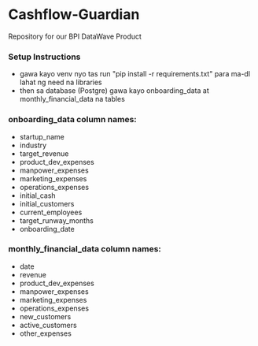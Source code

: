# Cashflow-Guardian
Repository for our BPI DataWave Product

### Setup Instructions
- gawa kayo venv nyo tas run "pip install -r requirements.txt" para ma-dl lahat ng need na libraries
- then sa database (Postgre) gawa kayo onboarding_data at monthly_financial_data na tables

### onboarding_data column names:
- startup_name
- industry
- target_revenue
- product_dev_expenses
- manpower_expenses
- marketing_expenses
- operations_expenses
- initial_cash
- initial_customers
- current_employees
- target_runway_months
- onboarding_date

### monthly_financial_data column names:
- date
- revenue
- product_dev_expenses
- manpower_expenses
- marketing_expenses
- operations_expenses
- new_customers
- active_customers
- other_expenses
            
            
            
            
